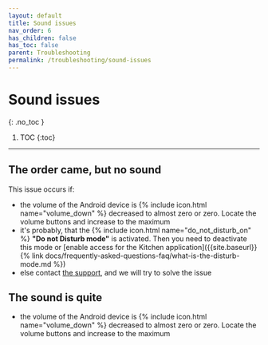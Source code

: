 ```yaml
---
layout: default
title: Sound issues
nav_order: 6
has_children: false
has_toc: false
parent: Troubleshooting
permalink: /troubleshooting/sound-issues
---
```


# Sound issues
{: .no_toc }

1. TOC
{:toc}

---

## The order came, but no sound
This issue occurs if:
- the volume of the Android device is {% include icon.html name="volume_down" %} decreased to almost zero or zero. Locate the volume buttons and increase to the maximum
- it's probably, that the {% include icon.html name="do_not_disturb_on" %} **"Do not Disturb mode"** is activated. Then you need to deactivate this mode or [enable access for the Kitchen application]({{site.baseurl}}{% link docs/frequently-asked-questions-faq/what-is-the-disturb-mode.md %})
- else contact [the support](mailto:support@orderlord.com), and we will try to solve the issue

## The sound is quite
- the volume of the Android device is {% include icon.html name="volume_down" %} decreased to almost zero or zero. Locate the volume buttons and increase to the maximum